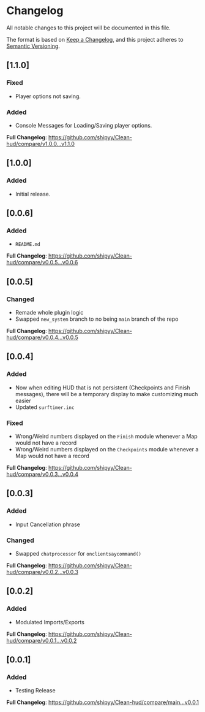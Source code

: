 # Changelog
All notable changes to this project will be documented in this file.

The format is based on [Keep a Changelog](https://keepachangelog.com/en/1.0.0/),
and this project adheres to [Semantic Versioning](https://semver.org/spec/v2.0.0.html).

## [1.1.0]

### Fixed

- Player options not saving.

### Added

- Console Messages for Loading/Saving player options.

**Full Changelog**: https://github.com/shipyy/Clean-hud/compare/v1.0.0...v1.1.0

## [1.0.0]

### Added

- Initial release.

## [0.0.6]

### Added

- `README.md`

**Full Changelog**: https://github.com/shipyy/Clean-hud/compare/v0.0.5...v0.0.6


## [0.0.5]

### Changed

- Remade whole plugin logic
- Swapped `new_system` branch to no being `main` branch of the repo

**Full Changelog**: https://github.com/shipyy/Clean-hud/compare/v0.0.4...v0.0.5

## [0.0.4]

### Added

- Now when editing HUD that is not persistent (Checkpoints and Finish messages), there will be a temporary display to make customizing much easier
- Updated `surftimer.inc`

### Fixed

- Wrong/Weird numbers displayed on the `Finish` module whenever a Map would not have a record
- Wrong/Weird numbers displayed on the `Checkpoints` module whenever a Map would not have a record

**Full Changelog**: https://github.com/shipyy/Clean-hud/compare/v0.0.3...v0.0.4

## [0.0.3]

### Added

- Input Cancellation phrase

### Changed

- Swapped `chatprocessor` for `onclientsaycommand()`

**Full Changelog**: https://github.com/shipyy/Clean-hud/compare/v0.0.2...v0.0.3

## [0.0.2]

### Added

- Modulated Imports/Exports

**Full Changelog**: https://github.com/shipyy/Clean-hud/compare/v0.0.1...v0.0.2


## [0.0.1]

### Added

- Testing Release

**Full Changelog**: https://github.com/shipyy/Clean-hud/compare/main...v0.0.1
